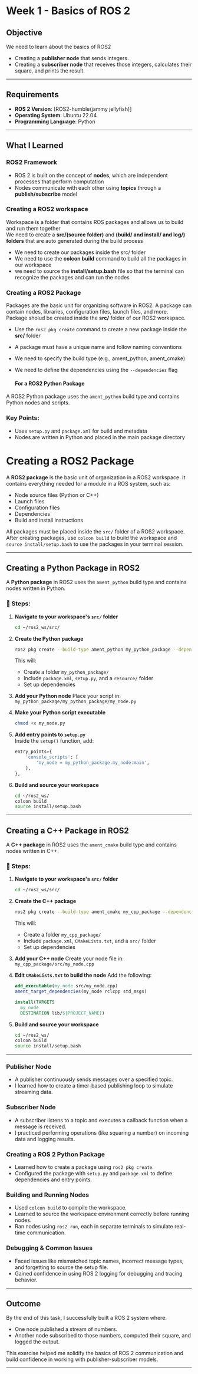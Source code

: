 #  Week 1 - Basics of ROS 2

##  Objective
We need to learn about the basics of ROS2
- Creating a **publisher node** that sends integers.
- Creating a **subscriber node** that receives those integers, calculates their square, and prints the result.

---

##  Requirements
- **ROS 2 Version**: [ROS2-humble(jammy jellyfish)]
- **Operating System**: Ubuntu 22.04
- **Programming Language**: Python
---

##  What I Learned

###  ROS2 Framework
- ROS 2 is built on the concept of **nodes**, which are independent processes that perform computation
- Nodes communicate with each other using **topics** through a **publish/subscribe** model

### Creating a ROS2 workspace
Workspace is a folder that contains ROS  packages and allows us to build and run them together<br>
We need to create a **src/(source folder)** and **(build/ and install/ and log/) folders** that are auto generated during the build process
- We need to create our packages inside the src/ folder
- We need to use the **colcon build** command to build all the packages in our workspace
- we need to source the **install/setup.bash** file so that the terminal can recognize the packages and can run the nodes


### Creating a ROS2 Package

Packages are the basic unit for organizing software in ROS2. A package can contain nodes, libraries, configuration files, launch files, and more.  
Package sholud be created inside the **src/** folder of our ROS2 workspace.

- Use the `ros2 pkg create` command to create a new package inside the **src/** folder
- A package must have a unique name and follow naming conventions 
- We need to specify the build type (e.g., ament_python, ament_cmake) 
- We need to  define the  dependencies using the `--dependencies` flag

  #### For a ROS2 Python Package

A ROS2 Python package uses the `ament_python` build type and contains Python nodes and scripts.

### Key Points:
- Uses `setup.py` and `package.xml` for build and metadata
- Nodes are written in Python and placed in the main package directory

# Creating a ROS2 Package

A **ROS2 package** is the basic unit of organization in a ROS2 workspace. It contains everything needed for a module in a ROS system, such as:

- Node source files (Python or C++)
- Launch files
- Configuration files
- Dependencies
- Build and install instructions

All packages must be placed inside the `src/` folder of a ROS2 workspace. After creating packages, use `colcon build` to build the workspace and `source install/setup.bash` to use the packages in your terminal session.

---

## Creating a Python Package in ROS2

A **Python package** in ROS2 uses the `ament_python` build type and contains nodes written in Python.

### 🔧 Steps:

1. **Navigate to your workspace's `src/` folder**  
    ```bash
    cd ~/ros2_ws/src/
    ```

2. **Create the Python package**  
    ```bash
    ros2 pkg create --build-type ament_python my_python_package --dependencies rclpy std_msgs
    ```

    This will:
    - Create a folder `my_python_package/`
    - Include `package.xml`, `setup.py`, and a `resource/` folder
    - Set up dependencies

3. **Add your Python node**
    Place your script in:  
    `my_python_package/my_python_package/my_node.py`

4. **Make your Python script executable**  
    ```bash
    chmod +x my_node.py
    ```

5. **Add entry points to `setup.py`**  
    Inside the `setup()` function, add:
    ```python
    entry_points={
        'console_scripts': [
            'my_node = my_python_package.my_node:main',
        ],
    },
    ```

6. **Build and source your workspace**  
    ```bash
    cd ~/ros2_ws/
    colcon build
    source install/setup.bash
    ```

---

## Creating a C++ Package in ROS2

A **C++ package** in ROS2 uses the `ament_cmake` build type and contains nodes written in C++.

### 🔧 Steps:

1. **Navigate to your workspace's `src/` folder**  
    ```bash
    cd ~/ros2_ws/src/
    ```

2. **Create the C++ package**  
    ```bash
    ros2 pkg create --build-type ament_cmake my_cpp_package --dependencies rclcpp std_msgs
    ```

    This will:
    - Create a folder `my_cpp_package/`
    - Include `package.xml`, `CMakeLists.txt`, and a `src/` folder
    - Set up dependencies

3. **Add your C++ node**
    Create your node file in:  
    `my_cpp_package/src/my_node.cpp`

4. **Edit `CMakeLists.txt` to build the node**
    Add the following:
    ```cmake
    add_executable(my_node src/my_node.cpp)
    ament_target_dependencies(my_node rclcpp std_msgs)

    install(TARGETS
      my_node
      DESTINATION lib/${PROJECT_NAME})
    ```

5. **Build and source your workspace**  
    ```bash
    cd ~/ros2_ws/
    colcon build
    source install/setup.bash
    ```

---




###  Publisher Node
- A publisher continuously sends messages over a specified topic.
- I learned how to create a timer-based publishing loop to simulate streaming data.

### Subscriber Node
- A subscriber listens to a topic and executes a callback function when a message is received.
- I practiced performing operations (like squaring a number) on incoming data and logging results.

###  Creating a ROS 2 Python Package
- Learned how to create a package using `ros2 pkg create`.
- Configured the package with `setup.py` and `package.xml` to define dependencies and entry points.

###  Building and Running Nodes
- Used `colcon build` to compile the workspace.
- Learned to source the workspace environment correctly before running nodes.
- Ran nodes using `ros2 run`, each in separate terminals to simulate real-time communication.

###  Debugging & Common Issues
- Faced issues like mismatched topic names, incorrect message types, and forgetting to source the setup file.
- Gained confidence in using ROS 2 logging for debugging and tracing behavior.

---

##  Outcome
By the end of this task, I successfully built a ROS 2 system where:
- One node published a stream of numbers.
- Another node subscribed to those numbers, computed their square, and logged the output.

This exercise helped me solidify the basics of ROS 2 communication and build confidence in working with publisher-subscriber models.

---




